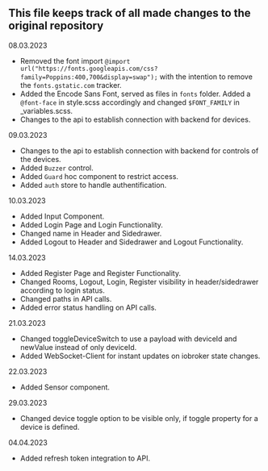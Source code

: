 ## This file keeps track of all made changes to the original repository

08.03.2023
- Removed the font import ```@import url("https://fonts.googleapis.com/css?family=Poppins:400,700&display=swap");``` with the intention to remove the ```fonts.gstatic.com``` tracker.
- Added the Encode Sans Font, served as files in ```fonts``` folder. Added a ```@font-face``` in style.scss accordingly and changed ```$FONT_FAMILY``` in _variables.scss.
- Changes to the api to establish connection with backend for devices.

09.03.2023
- Changes to the api to establish connection with backend for controls of the devices.
- Added ```Buzzer``` control.
- Added ```Guard``` hoc component to restrict access.
- Added ```auth``` store to handle authentification.

10.03.2023
- Added Input Component.
- Added Login Page and Login Functionality.
- Changed name in Header and Sidedrawer.
- Added Logout to Header and Sidedrawer and Logout Functionality.

14.03.2023
- Added Register Page and Register Functionality.
- Changed Rooms, Logout, Login, Register visibility in header/sidedrawer according to login status.
- Changed paths in API calls.
- Added error status handling on API calls.

21.03.2023
- Changed toggleDeviceSwitch to use a payload with deviceId and newValue instead of only deviceId.
- Added WebSocket-Client for instant updates on iobroker state changes.

22.03.2023
- Added Sensor component.

29.03.2023
- Changed device toggle option to be visible only, if toggle property for a device is defined.

04.04.2023
- Added refresh token integration to API.